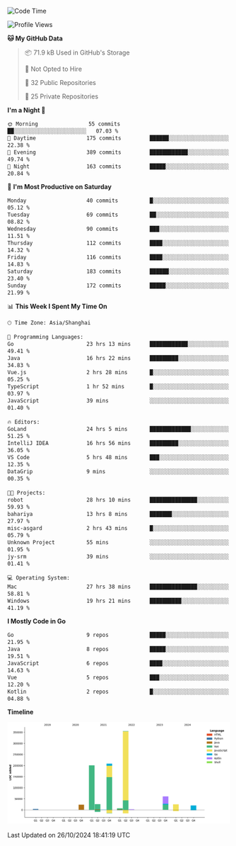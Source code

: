 <!--START_SECTION:waka-->
![Code Time](http://img.shields.io/badge/Code%20Time-2%2C861%20hrs%2030%20mins-blue)

![Profile Views](http://img.shields.io/badge/Profile%20Views-0-blue)

**🐱 My GitHub Data** 

> 📦 71.9 kB Used in GitHub's Storage 
 > 
> 🚫 Not Opted to Hire
 > 
> 📜 32 Public Repositories 
 > 
> 🔑 25 Private Repositories 
 > 
**I'm a Night 🦉** 

```text
🌞 Morning                55 commits          ██░░░░░░░░░░░░░░░░░░░░░░░   07.03 % 
🌆 Daytime                175 commits         ██████░░░░░░░░░░░░░░░░░░░   22.38 % 
🌃 Evening                389 commits         ████████████░░░░░░░░░░░░░   49.74 % 
🌙 Night                  163 commits         █████░░░░░░░░░░░░░░░░░░░░   20.84 % 
```
📅 **I'm Most Productive on Saturday** 

```text
Monday                   40 commits          █░░░░░░░░░░░░░░░░░░░░░░░░   05.12 % 
Tuesday                  69 commits          ██░░░░░░░░░░░░░░░░░░░░░░░   08.82 % 
Wednesday                90 commits          ███░░░░░░░░░░░░░░░░░░░░░░   11.51 % 
Thursday                 112 commits         ████░░░░░░░░░░░░░░░░░░░░░   14.32 % 
Friday                   116 commits         ████░░░░░░░░░░░░░░░░░░░░░   14.83 % 
Saturday                 183 commits         ██████░░░░░░░░░░░░░░░░░░░   23.40 % 
Sunday                   172 commits         █████░░░░░░░░░░░░░░░░░░░░   21.99 % 
```


📊 **This Week I Spent My Time On** 

```text
🕑︎ Time Zone: Asia/Shanghai

💬 Programming Languages: 
Go                       23 hrs 13 mins      ████████████░░░░░░░░░░░░░   49.41 % 
Java                     16 hrs 22 mins      █████████░░░░░░░░░░░░░░░░   34.83 % 
Vue.js                   2 hrs 28 mins       █░░░░░░░░░░░░░░░░░░░░░░░░   05.25 % 
TypeScript               1 hr 52 mins        █░░░░░░░░░░░░░░░░░░░░░░░░   03.97 % 
JavaScript               39 mins             ░░░░░░░░░░░░░░░░░░░░░░░░░   01.40 % 

🔥 Editors: 
GoLand                   24 hrs 5 mins       █████████████░░░░░░░░░░░░   51.25 % 
IntelliJ IDEA            16 hrs 56 mins      █████████░░░░░░░░░░░░░░░░   36.05 % 
VS Code                  5 hrs 48 mins       ███░░░░░░░░░░░░░░░░░░░░░░   12.35 % 
DataGrip                 9 mins              ░░░░░░░░░░░░░░░░░░░░░░░░░   00.35 % 

🐱‍💻 Projects: 
robot                    28 hrs 10 mins      ███████████████░░░░░░░░░░   59.93 % 
bahariya                 13 hrs 8 mins       ███████░░░░░░░░░░░░░░░░░░   27.97 % 
misc-asgard              2 hrs 43 mins       █░░░░░░░░░░░░░░░░░░░░░░░░   05.79 % 
Unknown Project          55 mins             ░░░░░░░░░░░░░░░░░░░░░░░░░   01.95 % 
jy-srm                   39 mins             ░░░░░░░░░░░░░░░░░░░░░░░░░   01.41 % 

💻 Operating System: 
Mac                      27 hrs 38 mins      ███████████████░░░░░░░░░░   58.81 % 
Windows                  19 hrs 21 mins      ██████████░░░░░░░░░░░░░░░   41.19 % 
```

**I Mostly Code in Go** 

```text
Go                       9 repos             █████░░░░░░░░░░░░░░░░░░░░   21.95 % 
Java                     8 repos             █████░░░░░░░░░░░░░░░░░░░░   19.51 % 
JavaScript               6 repos             ████░░░░░░░░░░░░░░░░░░░░░   14.63 % 
Vue                      5 repos             ███░░░░░░░░░░░░░░░░░░░░░░   12.20 % 
Kotlin                   2 repos             █░░░░░░░░░░░░░░░░░░░░░░░░   04.88 % 
```



**Timeline**

![Lines of Code chart](https://raw.githubusercontent.com/youtiaoguagua/youtiaoguagua/master/assets/bar_graph.png)


 Last Updated on 26/10/2024 18:41:19 UTC
<!--END_SECTION:waka-->